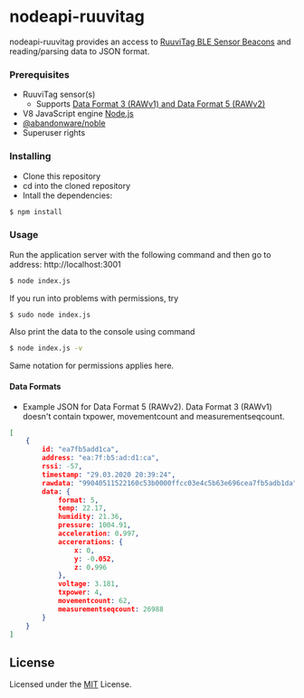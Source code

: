 # nodeapi-ruuvitag

nodeapi-ruuvitag provides an access to [RuuviTag BLE Sensor Beacons](http://ruuvitag.com/) and reading/parsing data to JSON format.

### Prerequisites
* RuuviTag sensor(s)
    * Supports [Data Format 3 (RAWv1) and Data Format 5 (RAWv2)](https://github.com/ruuvi/ruuvi-sensor-protocols)
* V8 JavaScript engine [Node.js](https://nodejs.org)
* [@abandonware/noble](https://www.npmjs.com/package/@abandonware/noble)
* Superuser rights

### Installing
* Clone this repository
* cd into the cloned repository
* Intall the dependencies: 
```sh
$ npm install
```

### Usage
Run the application server with the following command and then go to address: http://localhost:3001
```sh
$ node index.js
```

If you run into problems with permissions, try

```sh
$ sudo node index.js
```

Also print the data to the console using command
```sh
$ node index.js -v
```

Same notation for permissions applies here.

#### Data Formats
* Example JSON for Data Format 5 (RAWv2). Data Format 3 (RAWv1) doesn't contain txpower, movementcount and measurementseqcount. 
```json
[
    {
        id: "ea7fb5add1ca",
        address: "ea:7f:b5:ad:d1:ca",
        rssi: -57,
        timestamp: "29.03.2020 20:39:24",
        rawdata: "99040511522160c53b0000ffcc03e4c5b63e696cea7fb5adb1da",
        data: {
            format: 5,
            temp: 22.17,
            humidity: 21.36,
            pressure: 1004.91,
            acceleration: 0.997,
            accererations: {
                x: 0,
                y: -0.052,
                z: 0.996
            },
            voltage: 3.181,
            txpower: 4,
            movementcount: 62,
            measurementseqcount: 26988
        }
    }
]
```

## License
Licensed under the [MIT](./LICENSE) License.
